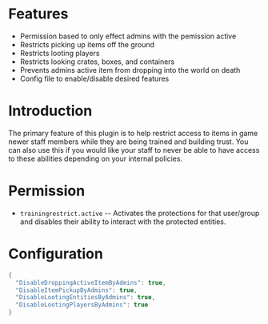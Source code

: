# Features
- Permission based to only effect admins with the pemission active
- Restricts picking up items off the ground
- Restricts looting players
- Restricts looking crates, boxes, and containers
- Prevents admins active item from dropping into the world on death
- Config file to enable/disable desired features

# Introduction

The primary feature of this plugin is to help restrict access to items in game newer staff members while they are being trained and building trust. You can also use this if you would like your staff to never be able to have access to these abilities depending on your internal policies.

# Permission

- ```trainingrestrict.active``` -- Activates the protections for that user/group and disables their ability to interact with the protected entities.

# Configuration

```cs
{
  "DisableDroppingActiveItemByAdmins": true,
  "DisableItemPickupByAdmins": true,
  "DisableLootingEntitiesByAdmins": true,
  "DisableLootingPlayersByAdmins": true
}
```
